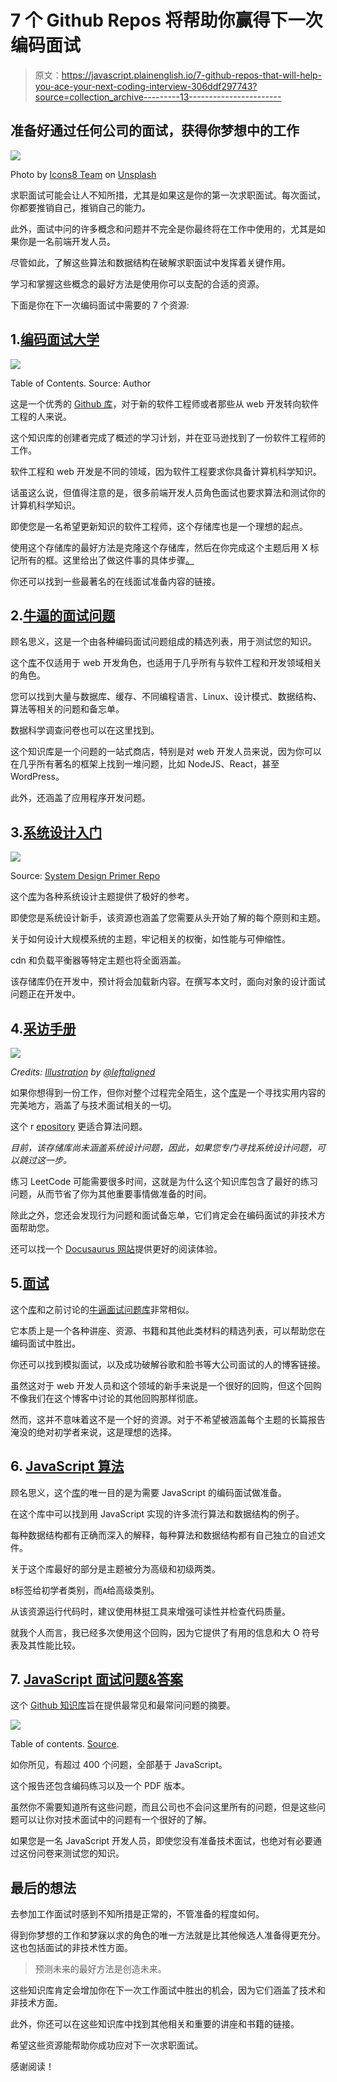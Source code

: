 # 7 个 Github Repos 将帮助你赢得下一次编码面试

> 原文：<https://javascript.plainenglish.io/7-github-repos-that-will-help-you-ace-your-next-coding-interview-306ddf297743?source=collection_archive---------13----------------------->

## 准备好通过任何公司的面试，获得你梦想中的工作

![](img/9df389263e9fc1fcf69aa6e0a4a84ee9.png)

Photo by [Icons8 Team](https://unsplash.com/@icons8?utm_source=medium&utm_medium=referral) on [Unsplash](https://unsplash.com?utm_source=medium&utm_medium=referral)

求职面试可能会让人不知所措，尤其是如果这是你的第一次求职面试。每次面试，你都要推销自己，推销自己的能力。

此外，面试中问的许多概念和问题并不完全是你最终将在工作中使用的，尤其是如果你是一名前端开发人员。

尽管如此，了解这些算法和数据结构在破解求职面试中发挥着关键作用。

学习和掌握这些概念的最好方法是使用你可以支配的合适的资源。

下面是你在下一次编码面试中需要的 7 个资源:

## 1.[编码面试大学](https://github.com/jwasham/coding-interview-university)

![](img/a8d9b364cb04081cb10a9700cf051d27.png)

Table of Contents. Source: Author

这是一个优秀的 [Github 库](https://github.com/jwasham/coding-interview-university)，对于新的软件工程师或者那些从 web 开发转向软件工程的人来说。

这个知识库的创建者完成了概述的学习计划，并在亚马逊找到了一份软件工程师的工作。

软件工程和 web 开发是不同的领域，因为软件工程要求你具备计算机科学知识。

话虽这么说，但值得注意的是，很多前端开发人员角色面试也要求算法和测试你的计算机科学知识。

即使您是一名希望更新知识的软件工程师，这个存储库也是一个理想的起点。

使用这个存储库的最好方法是克隆这个存储库，然后在你完成这个主题后用 X 标记所有的框。这里给出了做这件事的具体步骤[。](https://github.com/jwasham/coding-interview-university#how-to-use-it)

你还可以找到一些最著名的在线面试准备内容的链接。

## 2.[牛逼的面试问题](https://github.com/MaximAbramchuck/awesome-interview-questions)

顾名思义，这是一个由各种编码面试问题组成的精选列表，用于测试您的知识。

这个[库](https://github.com/MaximAbramchuck/awesome-interview-questions)不仅适用于 web 开发角色，也适用于几乎所有与软件工程和开发领域相关的角色。

您可以找到大量与数据库、缓存、不同编程语言、Linux、设计模式、数据结构、算法等相关的问题和备忘单。

数据科学调查问卷也可以在这里找到。

这个知识库是一个问题的一站式商店，特别是对 web 开发人员来说，因为你可以在几乎所有著名的框架上找到一堆问题，比如 NodeJS、React，甚至 WordPress。

此外，还涵盖了应用程序开发问题。

## 3.[系统设计入门](https://github.com/donnemartin/system-design-primer)

![](img/3c04ec0f3973e456635394a051ac62bd.png)

Source: [System Design Primer Repo](https://github.com/donnemartin/system-design-primer)

这个[库](https://github.com/donnemartin/system-design-primer)为各种系统设计主题提供了极好的参考。

即使您是系统设计新手，该资源也涵盖了您需要从头开始了解的每个原则和主题。

关于如何设计大规模系统的主题，牢记相关的权衡，如性能与可伸缩性。

cdn 和负载平衡器等特定主题也将全面涵盖。

该存储库仍在开发中，预计将会加载新内容。在撰写本文时，面向对象的设计面试问题正在开发中。

## 4.[采访手册](https://github.com/yangshun/tech-interview-handbook)

![](img/00ceeb41d39a5a5152a726b6c552ca08.png)

*Credits:* [*Illustration*](https://dribbble.com/shots/3831443-Tech-Interview-Handbook) *by* [*@leftaligned*](https://dribbble.com/leftaligned)

如果你想得到一份工作，但你对整个过程完全陌生，这个[库](https://github.com/yangshun/tech-interview-handbook)是一个寻找实用内容的完美地方，涵盖了与技术面试相关的一切。

这个 r [epository](https://github.com/yangshun/tech-interview-handbook) 更适合算法问题。

*目前，该存储库尚未涵盖系统设计问题，因此，如果您专门寻找系统设计问题，可以跳过这一步。*

练习 LeetCode 可能需要很多时间，这就是为什么这个知识库包含了最好的练习问题，从而节省了你为其他重要事情做准备的时间。

除此之外，您还会发现行为问题和面试备忘单，它们肯定会在编码面试的非技术方面帮助您。

还可以找一个 [Docusaurus 网站](https://yangshun.github.io/tech-interview-handbook/)提供更好的阅读体验。

## 5.[面试](https://github.com/Olshansk/interview)

这个[库](https://github.com/Olshansk/interview)和之前讨论的[牛逼面试问题库](https://github.com/MaximAbramchuck/awesome-interview-questions)非常相似。

它本质上是一个各种讲座、资源、书籍和其他此类材料的精选列表，可以帮助您在编码面试中胜出。

你还可以找到模拟面试，以及成功破解谷歌和脸书等大公司面试的人的博客链接。

虽然这对于 web 开发人员和这个领域的新手来说是一个很好的回购，但这个回购不像我们在这个博客中讨论的其他回购那样彻底。

然而，这并不意味着这不是一个好的资源。对于不希望被涵盖每个主题的长篇报告淹没的绝对初学者来说，这是理想的选择。

## 6. [JavaScript 算法](https://github.com/trekhleb/javascript-algorithms)

顾名思义，这个[库](https://github.com/trekhleb/javascript-algorithms)的唯一目的是为需要 JavaScript 的编码面试做准备。

在这个库中可以找到用 JavaScript 实现的许多流行算法和数据结构的例子。

每种数据结构都有正确而深入的解释，每种算法和数据结构都有自己独立的自述文件。

关于这个库最好的部分是主题被分为高级和初级两类。

`B`标签给初学者类别，而`A`给高级类别。

从该资源运行代码时，建议使用林挺工具来增强可读性并检查代码质量。

就我个人而言，我已经多次使用这个回购，因为它提供了有用的信息和大 O 符号表及其性能比较。

## 7. [JavaScript 面试问题&答案](https://github.com/sudheerj/javascript-interview-questions)

这个 [Github 知识库](https://github.com/sudheerj/javascript-interview-questions)旨在提供最常见和最常问问题的摘要。

![](img/eee6a1068f14d2c8c0a3f6b2f1feb96a.png)

Table of contents. [Source](https://github.com/sudheerj/javascript-interview-questions).

如你所见，有超过 400 个问题，全部基于 JavaScript。

这个报告还包含编码练习以及一个 PDF 版本。

虽然你不需要知道所有这些问题，而且公司也不会问这里所有的问题，但是这些问题可以让你对技术面试中的问题有一个很好的了解。

如果您是一名 JavaScript 开发人员，即使您没有准备技术面试，也绝对有必要通过这份问卷来测试您的知识。

## 最后的想法

去参加工作面试时感到不知所措是正常的，不管准备的程度如何。

得到你梦想的工作和梦寐以求的角色的唯一方法就是比其他候选人准备得更充分。这也包括面试的非技术性方面。

> 预测未来的最好方法是创造未来。

这些知识库肯定会增加你在下一次工作面试中胜出的机会，因为它们涵盖了技术和非技术方面。

此外，你还可以在这些知识库中找到其他相关和重要的讲座和书籍的链接。

希望这些资源能帮助你成功应对下一次求职面试。

感谢阅读！